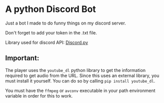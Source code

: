 # A python Discord Bot
Just a bot I made to do funny things on my discord server.

Don't forget to add your token in the .txt file.

Library used for discord API: [Discord.py](https://github.com/Rapptz/discord.py)

## Important:
The player uses the `youtube_dl` python library to get the information required to get audio from the URL. Since this uses an external library, you must install it yourself. You can do so by calling `pip install youtube_dl`.

You must have the `ffmpeg` or `avconv` executable in your path environment variable in order for this to work.
